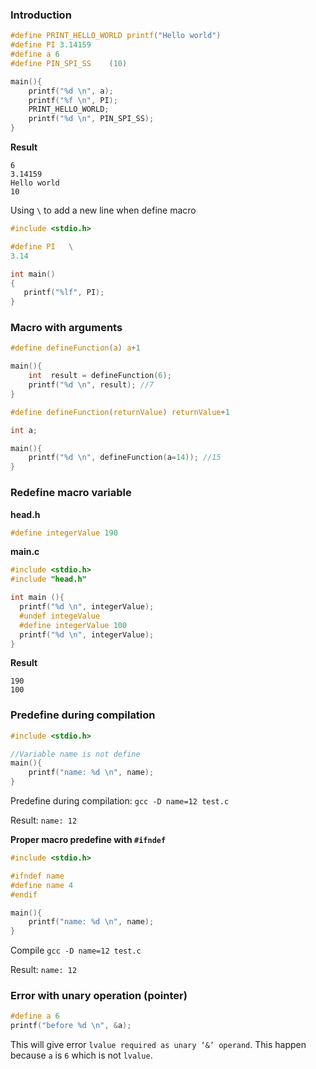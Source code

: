 ### Introduction 

````c
#define PRINT_HELLO_WORLD printf("Hello world")
#define PI 3.14159
#define a 6
#define PIN_SPI_SS    (10)

main(){
	printf("%d \n", a);
	printf("%f \n", PI);
	PRINT_HELLO_WORLD;
	printf("%d \n", PIN_SPI_SS);
}	
````
**Result**
```
6
3.14159
Hello world
10
```

Using ``\`` to add a new line when define macro

```c
#include <stdio.h>

#define PI   \
3.14

int main()
{
   printf("%lf", PI);
}
```
### Macro with arguments

```c
#define defineFunction(a) a+1

main(){
	int  result = defineFunction(6);
	printf("%d \n", result); //7
}	
```

```c
#define defineFunction(returnValue) returnValue+1

int a;

main(){
	printf("%d \n", defineFunction(a=14)); //15
}
```

### Redefine macro variable

**head.h**

```c
#define integerValue 190
```

**main.c**

```c
#include <stdio.h>
#include "head.h"

int main (){
  printf("%d \n", integerValue);
  #undef integeValue
  #define integerValue 100
  printf("%d \n", integerValue);
}
```

**Result**

```
190
100
```

### Predefine during compilation

```c
#include <stdio.h>

//Variable name is not define
main(){
	printf("name: %d \n", name);
}	
```

Predefine during compilation: ``gcc -D name=12 test.c``

Result: ``name: 12``

**Proper macro predefine with ``#ifndef``**

```c
#include <stdio.h>

#ifndef name
#define name 4
#endif

main(){
	printf("name: %d \n", name);
}	
```

Compile ``gcc -D name=12 test.c``

Result: ``name: 12``

### Error with unary operation (pointer)

```c
#define a 6
printf("before %d \n", &a);
```

This will give error ``lvalue required as unary ‘&’ operand``. This happen because ``a`` is ``6`` which is not ``lvalue``.
